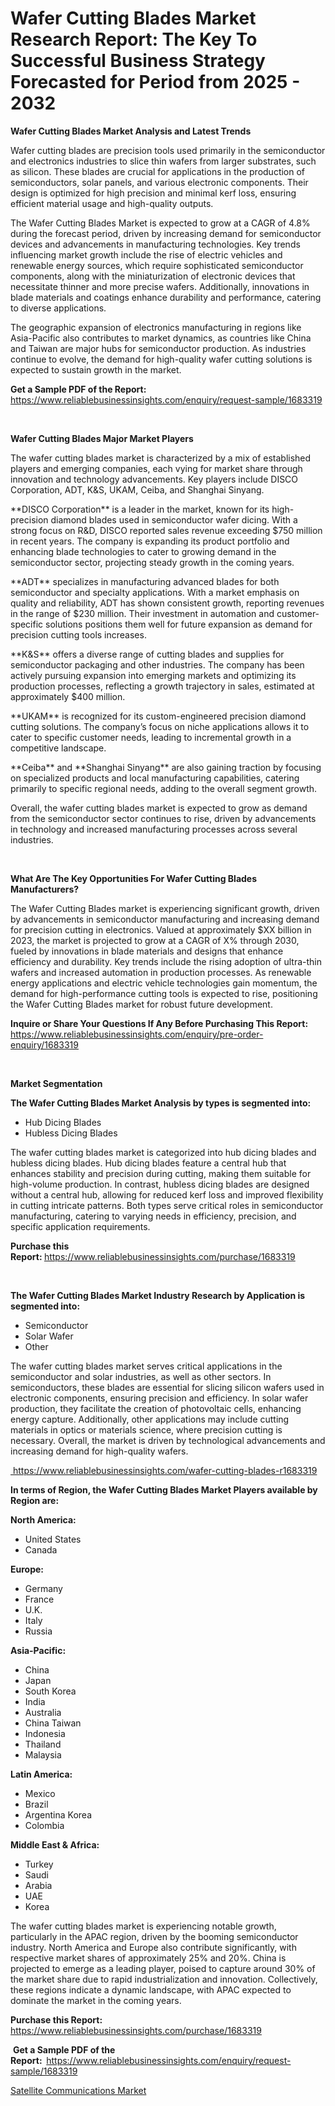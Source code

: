 <p><h1>Wafer Cutting Blades Market Research Report: The Key To Successful Business Strategy Forecasted for Period from 2025 - 2032</h1></p><p><strong>Wafer Cutting Blades Market Analysis and Latest Trends</strong></p>
<p><p>Wafer cutting blades are precision tools used primarily in the semiconductor and electronics industries to slice thin wafers from larger substrates, such as silicon. These blades are crucial for applications in the production of semiconductors, solar panels, and various electronic components. Their design is optimized for high precision and minimal kerf loss, ensuring efficient material usage and high-quality outputs.</p><p>The Wafer Cutting Blades Market is expected to grow at a CAGR of 4.8% during the forecast period, driven by increasing demand for semiconductor devices and advancements in manufacturing technologies. Key trends influencing market growth include the rise of electric vehicles and renewable energy sources, which require sophisticated semiconductor components, along with the miniaturization of electronic devices that necessitate thinner and more precise wafers. Additionally, innovations in blade materials and coatings enhance durability and performance, catering to diverse applications.</p><p>The geographic expansion of electronics manufacturing in regions like Asia-Pacific also contributes to market dynamics, as countries like China and Taiwan are major hubs for semiconductor production. As industries continue to evolve, the demand for high-quality wafer cutting solutions is expected to sustain growth in the market.</p></p>
<p><strong>Get a Sample PDF of the Report:&nbsp;</strong> <a href="https://www.reliablebusinessinsights.com/enquiry/request-sample/1683319?utm_campaign=2811&utm_medium=2&utm_source=Github&utm_content=ia&utm_term=26032025&utm_id=wafer-cutting-blades">https://www.reliablebusinessinsights.com/enquiry/request-sample/1683319</a></p>
<p>&nbsp;</p>
<p><strong>Wafer Cutting Blades Major Market Players</strong></p>
<p><p>The wafer cutting blades market is characterized by a mix of established players and emerging companies, each vying for market share through innovation and technology advancements. Key players include DISCO Corporation, ADT, K&S, UKAM, Ceiba, and Shanghai Sinyang.</p><p>**DISCO Corporation** is a leader in the market, known for its high-precision diamond blades used in semiconductor wafer dicing. With a strong focus on R&D, DISCO reported sales revenue exceeding $750 million in recent years. The company is expanding its product portfolio and enhancing blade technologies to cater to growing demand in the semiconductor sector, projecting steady growth in the coming years.</p><p>**ADT** specializes in manufacturing advanced blades for both semiconductor and specialty applications. With a market emphasis on quality and reliability, ADT has shown consistent growth, reporting revenues in the range of $230 million. Their investment in automation and customer-specific solutions positions them well for future expansion as demand for precision cutting tools increases.</p><p>**K&S** offers a diverse range of cutting blades and supplies for semiconductor packaging and other industries. The company has been actively pursuing expansion into emerging markets and optimizing its production processes, reflecting a growth trajectory in sales, estimated at approximately $400 million.</p><p>**UKAM** is recognized for its custom-engineered precision diamond cutting solutions. The company’s focus on niche applications allows it to cater to specific customer needs, leading to incremental growth in a competitive landscape.</p><p>**Ceiba** and **Shanghai Sinyang** are also gaining traction by focusing on specialized products and local manufacturing capabilities, catering primarily to specific regional needs, adding to the overall segment growth.</p><p>Overall, the wafer cutting blades market is expected to grow as demand from the semiconductor sector continues to rise, driven by advancements in technology and increased manufacturing processes across several industries.</p></p>
<p>&nbsp;</p>
<p><strong>What Are The Key Opportunities For Wafer Cutting Blades Manufacturers?</strong></p>
<p><p>The Wafer Cutting Blades market is experiencing significant growth, driven by advancements in semiconductor manufacturing and increasing demand for precision cutting in electronics. Valued at approximately $XX billion in 2023, the market is projected to grow at a CAGR of X% through 2030, fueled by innovations in blade materials and designs that enhance efficiency and durability. Key trends include the rising adoption of ultra-thin wafers and increased automation in production processes. As renewable energy applications and electric vehicle technologies gain momentum, the demand for high-performance cutting tools is expected to rise, positioning the Wafer Cutting Blades market for robust future development.</p></p>
<p><strong>Inquire or Share Your Questions If Any Before Purchasing This Report:</strong> <a href="https://www.reliablebusinessinsights.com/enquiry/pre-order-enquiry/1683319?utm_campaign=2811&utm_medium=2&utm_source=Github&utm_content=ia&utm_term=26032025&utm_id=wafer-cutting-blades">https://www.reliablebusinessinsights.com/enquiry/pre-order-enquiry/1683319</a></p>
<p>&nbsp;</p>
<p><strong>Market Segmentation</strong></p>
<p><strong>The Wafer Cutting Blades Market Analysis by types is segmented into:</strong></p>
<p><ul><li>Hub Dicing Blades</li><li>Hubless Dicing Blades</li></ul></p>
<p><p>The wafer cutting blades market is categorized into hub dicing blades and hubless dicing blades. Hub dicing blades feature a central hub that enhances stability and precision during cutting, making them suitable for high-volume production. In contrast, hubless dicing blades are designed without a central hub, allowing for reduced kerf loss and improved flexibility in cutting intricate patterns. Both types serve critical roles in semiconductor manufacturing, catering to varying needs in efficiency, precision, and specific application requirements.</p></p>
<p><strong>Purchase this Report:&nbsp;</strong><a href="https://www.reliablebusinessinsights.com/purchase/1683319?utm_campaign=2811&utm_medium=2&utm_source=Github&utm_content=ia&utm_term=26032025&utm_id=wafer-cutting-blades">https://www.reliablebusinessinsights.com/purchase/1683319</a></p>
<p>&nbsp;</p>
<p><strong>The Wafer Cutting Blades Market Industry Research by Application is segmented into:</strong></p>
<p><ul><li>Semiconductor</li><li>Solar Wafer</li><li>Other</li></ul></p>
<p><p>The wafer cutting blades market serves critical applications in the semiconductor and solar industries, as well as other sectors. In semiconductors, these blades are essential for slicing silicon wafers used in electronic components, ensuring precision and efficiency. In solar wafer production, they facilitate the creation of photovoltaic cells, enhancing energy capture. Additionally, other applications may include cutting materials in optics or materials science, where precision cutting is necessary. Overall, the market is driven by technological advancements and increasing demand for high-quality wafers.</p></p>
<p><a href="https://www.reliablebusinessinsights.com/wafer-cutting-blades-r1683319?utm_campaign=2811&utm_medium=2&utm_source=Github&utm_content=ia&utm_term=26032025&utm_id=wafer-cutting-blades">&nbsp;https://www.reliablebusinessinsights.com/wafer-cutting-blades-r1683319</a></p>
<p><strong>In terms of Region, the Wafer Cutting Blades Market Players available by Region are:</strong></p>
<p>
    <p> <strong> North America: </strong>
        <ul>
            <li>United States</li>
            <li>Canada</li>
        </ul>
        </p> 
    <p> <strong> Europe: </strong>
        <ul>
            <li>Germany</li>
            <li>France</li>
            <li>U.K.</li>
            <li>Italy</li>
            <li>Russia</li>
        </ul>
        </p> 
    <p> <strong> Asia-Pacific: </strong>
        <ul>
            <li>China</li>
            <li>Japan</li>
            <li>South Korea</li>
            <li>India</li>
            <li>Australia</li>
            <li>China Taiwan</li>
            <li>Indonesia</li>
            <li>Thailand</li>
            <li>Malaysia</li>
        </ul>
        </p> 
    <p> <strong> Latin America: </strong>
        <ul>
            <li>Mexico</li>
            <li>Brazil</li>
            <li>Argentina Korea</li>
            <li>Colombia</li>
        </ul>
        </p> 
    <p> <strong> Middle East & Africa: </strong>
        <ul>
            <li>Turkey</li>
            <li>Saudi</li>
            <li>Arabia</li>
            <li>UAE</li>
            <li>Korea</li>
        </ul>
    </p>
    </p>
<p><p>The wafer cutting blades market is experiencing notable growth, particularly in the APAC region, driven by the booming semiconductor industry. North America and Europe also contribute significantly, with respective market shares of approximately 25% and 20%. China is projected to emerge as a leading player, poised to capture around 30% of the market share due to rapid industrialization and innovation. Collectively, these regions indicate a dynamic landscape, with APAC expected to dominate the market in the coming years.</p></p>
<p><strong>Purchase this Report: </strong><a href="https://www.reliablebusinessinsights.com/purchase/1683319?utm_campaign=2811&utm_medium=2&utm_source=Github&utm_content=ia&utm_term=26032025&utm_id=wafer-cutting-blades">https://www.reliablebusinessinsights.com/purchase/1683319</a></p>
<p>&nbsp;<strong>Get a Sample PDF of the Report:&nbsp;&nbsp;</strong><a href="https://www.reliablebusinessinsights.com/enquiry/request-sample/1683319?utm_campaign=2811&utm_medium=2&utm_source=Github&utm_content=ia&utm_term=26032025&utm_id=wafer-cutting-blades">https://www.reliablebusinessinsights.com/enquiry/request-sample/1683319</a></p>
<p><strong></strong></p>
<p><p><a href="https://github.com/sefathlehki/Market-Research-Report-List-1/blob/main/satellite-communications-market.md?utm_campaign=2811&utm_medium=2&utm_source=Github&utm_content=ia&utm_term=26032025&utm_id=wafer-cutting-blades">Satellite Communications Market</a></p></p>